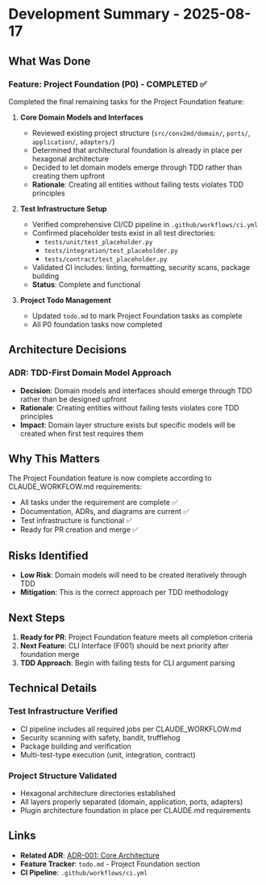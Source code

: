 # Development Summary - 2025-08-17

## What Was Done

### Feature: Project Foundation (P0) - COMPLETED ✅

Completed the final remaining tasks for the Project Foundation feature:

1. **Core Domain Models and Interfaces**
   - Reviewed existing project structure (`src/conv2md/domain/`, `ports/`, `application/`, `adapters/`)
   - Determined that architectural foundation is already in place per hexagonal architecture
   - Decided to let domain models emerge through TDD rather than creating them upfront
   - **Rationale**: Creating all entities without failing tests violates TDD principles

2. **Test Infrastructure Setup** 
   - Verified comprehensive CI/CD pipeline in `.github/workflows/ci.yml`
   - Confirmed placeholder tests exist in all test directories:
     - `tests/unit/test_placeholder.py`
     - `tests/integration/test_placeholder.py` 
     - `tests/contract/test_placeholder.py`
   - Validated CI includes: linting, formatting, security scans, package building
   - **Status**: Complete and functional

3. **Project Todo Management**
   - Updated `todo.md` to mark Project Foundation tasks as complete
   - All P0 foundation tasks now completed

## Architecture Decisions

### ADR: TDD-First Domain Model Approach
- **Decision**: Domain models and interfaces should emerge through TDD rather than be designed upfront
- **Rationale**: Creating entities without failing tests violates core TDD principles
- **Impact**: Domain layer structure exists but specific models will be created when first test requires them

## Why This Matters

The Project Foundation feature is now complete according to CLAUDE_WORKFLOW.md requirements:
- All tasks under the requirement are complete ✅
- Documentation, ADRs, and diagrams are current ✅  
- Test infrastructure is functional ✅
- Ready for PR creation and merge ✅

## Risks Identified

- **Low Risk**: Domain models will need to be created iteratively through TDD
- **Mitigation**: This is the correct approach per TDD methodology

## Next Steps

1. **Ready for PR**: Project Foundation feature meets all completion criteria
2. **Next Feature**: CLI Interface (F001) should be next priority after foundation merge
3. **TDD Approach**: Begin with failing tests for CLI argument parsing

## Technical Details

### Test Infrastructure Verified
- CI pipeline includes all required jobs per CLAUDE_WORKFLOW.md
- Security scanning with safety, bandit, trufflehog
- Package building and verification
- Multi-test-type execution (unit, integration, contract)

### Project Structure Validated
- Hexagonal architecture directories established
- All layers properly separated (domain, application, ports, adapters)
- Plugin architecture foundation in place per CLAUDE.md requirements

## Links

- **Related ADR**: [ADR-001: Core Architecture](docs/decisions/ADR-001-core-architecture.md)
- **Feature Tracker**: `todo.md` - Project Foundation section
- **CI Pipeline**: `.github/workflows/ci.yml`